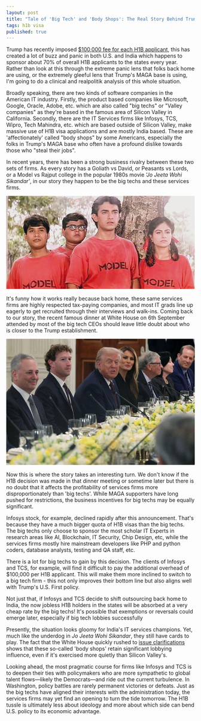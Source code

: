 ```yaml
---
layout: post
title: "Tale of 'Big Tech' and 'Body Shops': The Real Story Behind Trump's $100,000 H1B Fee"
tags: h1b visa
published: true
---
```


Trump has recently imposed [$100,000 fee for each H1B applicant](https://www.ndtv.com/world-news/trump-imposes-100-000-fee-on-h-1b-visas-how-it-may-impact-indians-immigration-action-gold-card-visa-program-9310691), this has created a lot of buzz and panic in both U.S. and India which happens to sponsor about 70% of overall H1B applicants to the states every year. Rather than look at this through the extreme panic lens that folks back home are using, or the extremely gleeful lens that Trump's MAGA base is using, I'm going to do a clinical and realpolitik analysis of this whole situation.

Broadly speaking, there are two kinds of software companies in the American IT industry. Firstly, the product based companies like Microsoft, Google, Oracle, Adobe, etc. which are also called "big techs" or "Valley companies" as they're based in the famous area of Silicon Valley in California. Secondly, there are the IT Services firms like Infosys, TCS, Wipro, Tech Mahindra, etc. which are based outside of Silicon Valley, make massive use of H1B visa applications and are mostly India based. These are 'affectionately' called "body shops" by some Americans, especially the folks in Trump's MAGA base who often have a profound dislike towards those who "steal their jobs".

In recent years, there has been a strong business rivalry between these two sets of firms. As every story has a Goliath vs David, or Peasants vs Lords, or a Model vs Rajput college in the popular 1980s movie *'Jo Jeeta Wohi Sikandar'*, in our story they happen to be the big techs and these services firms.

![jo-jeeta-wohi-sikandar](/uploads/jo-jeeta-wohi-sikandar.jpg)

It's funny how it works really because back home, these same services firms are highly respected tax-paying companies, and most IT grads line up eagerly to get recruited through their interviews and walk-ins. Coming back to our story, the recent famous dinner at White House on 6th September attended by most of the big tech CEOs should leave little doubt about who is closer to the Trump establishment.

![wh-dinner](/uploads/wh-dinner.jpg)

Now this is where the story takes an interesting turn. We don't know if the H1B decision was made in that dinner meeting or sometime later but there is no doubt that it affects the profitability of services firms more disproportionately than 'big techs'. While MAGA supporters have long pushed for restrictions, the business incentives for big techs may be equally significant.

Infosys stock, for example, declined rapidly after this announcement. That's because they have a much bigger quota of H1B visas than the big techs. The big techs only choose to sponsor the most scholar IT Experts in research areas like AI, Blockchain, IT Security, Chip Design, etc, while the services firms mostly hire mainstream developers like PHP and python coders, database analysts, testing and QA staff, etc.

There is a lot for big techs to gain by this decision. The clients of Infosys and TCS, for example, will find it difficult to pay the additional overhead of $100,000 per H1B applicant. This will make them more inclined to switch to a big tech firm - this not only improves their bottom line but also aligns well with Trump's U.S. First policy.

Not just that, if Infosys and TCS decide to shift outsourcing back home to India, the now jobless H1B holders in the states will be absorbed at a very cheap rate by the big techs! It's possible that exemptions or reversals could emerge later, especially if big tech lobbies successfully

Presently, the situation looks gloomy for India's IT services champions. Yet, much like the underdog in *Jo Jeeta Wohi Sikandar*, they still have cards to play. The fact that the White House quickly rushed to [issue clarifications](https://timesofindia.indiatimes.com/business/international-business/white-house-clarifies-100000-fee-does-not-apply-to-current-h1b-visa-holders-or-renewals-safe-to-travel-also-its-not-annual-fee/articleshow/124022952.cms) shows that these so-called 'body shops' retain significant lobbying influence, even if it's exercised more quietly than Silicon Valley's.

Looking ahead, the most pragmatic course for firms like Infosys and TCS is to deepen their ties with policymakers who are more sympathetic to global talent flows—likely the Democrats—and ride out the current turbulence. In Washington, policy battles are rarely permanent victories or defeats. Just as the big techs have aligned their interests with the administration today, the services firms may yet find an opening to turn the tide tomorrow. The H1B tussle is ultimately less about ideology and more about which side can bend U.S. policy to its economic advantage.